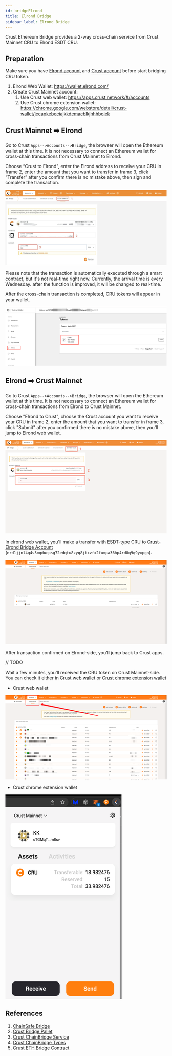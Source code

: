 ```yaml
---
id: bridgeElrond
title: Elrond Bridge
sidebar_label: Elrond Bridge
---
```


Crust Ethereum Bridge provides a 2-way cross-chain service from Crust Mainnet CRU to Elrond ESDT CRU.

## Preparation

Make sure you have [Elrond account](https://wallet.elrond.com/) and [Crust account](https://wiki.crust.network/docs/en/crustAccount) before start bridging CRU token.

1. Elrond Web Wallet: https://wallet.elrond.com/
2. Create Crust Mainnet account:
   1. Use Crust web wallet: https://apps.crust.network/#/accounts
   2. Use Crust chrome extension wallet: https://chrome.google.com/webstore/detail/crust-wallet/jccapkebeeiajkkdemacblkjhhhboiek

## Crust Mainnet ➡️ Elrond

Go to Crust `Apps-->Accounts-->Bridge`, the browser will open the Ethereum wallet at this time. It is not necessary to connect an Ethereum wallet for cross-chain transactions from Crust Mainnet to Elrond.

Choose “Crust to Elrond", enter the Elrond address to receive your CRU in frame 2, enter the amount that you want to transfer in frame 3, click “Transfer” after you confirm there is no mistake above, then sign and complete the transaction.

![toErlondTransfer](assets/general/toElrondTransfer.png)

Please note that the transaction is automatically executed through a smart contract, but it's not real-time right now. Currently, the arrival time is every Wednesday. after the function is improved, it will be changed to real-time.

After the cross-chain transaction is completed, CRU tokens will appear in your wallet.

![toErlondShow](assets/general/toElrondShow.png)

## Elrond ➡️ Crust Mainnet

Go to Crust `Apps-->Accounts-->Bridge`, the browser will open the Ethereum wallet at this time. It is not necessary to connect an Ethereum wallet for cross-chain transactions from Elrond to Crust Mainnet.

Choose "Elrond to Crust", choose the Crust account you want to receive your CRU in frame 2, enter the amount that you want to transfer in frame 3, click "Submit" after you confirmed there is no mistake above, then you'll jump to Elrond web wallet.

![Elrond-Apps](assets/bridge/elrond-bridge-apps.png)

In elrond web wallet, you'll make a transfer with ESDT-type CRU to [Crust-Elrond Bridge Account](https://explorer.elrond.com/accounts/erd1jjnl4q4s3mqducpsg72edqtu8zyq8jtxvfx2fumpa36hp4rd8q9q9yxpgn) (`erd1jjnl4q4s3mqducpsg72edqtu8zyq8jtxvfx2fumpa36hp4rd8q9q9yxpgn`).

![Elrond-web-wallet](assets/bridge/elrond-web-wallet.png)

After transaction confirmed on Elrond-side, you'll jump back to Crust apps.

// TODO

Wait a few minutes, you'll received the CRU token on Crust Mainnet-side. You can check it either in [Crust web wallet](https://apps.crust.network/?rpc=wss%3A%2F%2Fcrust.api.onfinality.io%2Fpublic-ws#/accounts) or [Crust chrome extension wallet](https://chrome.google.com/webstore/detail/crust-wallet/jccapkebeeiajkkdemacblkjhhhboiek)

- Crust web wallet

![Web-wallet](assets/bridge/crust-web-wallet.png)

- Crust chrome extension wallet

![Extension-wallet](assets/bridge/crust-extension-wallet.png)

## References

1. [ChainSafe Bridge](https://github.com/ChainSafe/ChainBridge)
2. [Crust Bridge Pallet](https://github.com/crustio/crust/tree/mainnet/cstrml/bridge)
3. [Crust ChainBridge Service](https://github.com/crustio/ChainBridge)
4. [Crust ChainBridge Types](https://github.com/crustio/chainbridge-substrate-events)
5. [Crust ETH Bridge Contract](https://github.com/crustio/chainbridge-solidity)
